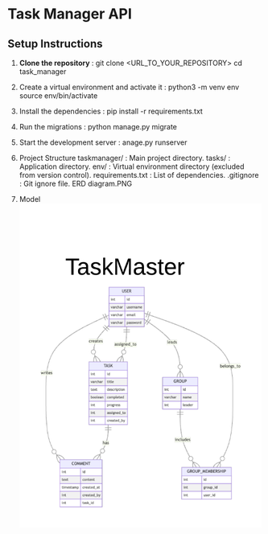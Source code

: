 # Task Manager API
## Setup Instructions
1. **Clone the repository** :
   git clone <URL_TO_YOUR_REPOSITORY>
   cd task_manager

2. Create a virtual environment and activate it :
    python3 -m venv env
    source env/bin/activate

3. Install the dependencies :
    pip install -r requirements.txt

4. Run the migrations :
    python manage.py migrate
5. Start the development server :
    anage.py runserver
6. Project Structure
    taskmanager/ : Main project directory.
    tasks/ : Application directory.
    env/ : Virtual environment directory (excluded from version control).
    requirements.txt : List of dependencies.
    .gitignore : Git ignore file.
    ERD diagram.PNG
7. Model
![database models and relationships](<ERD diagram.png>)